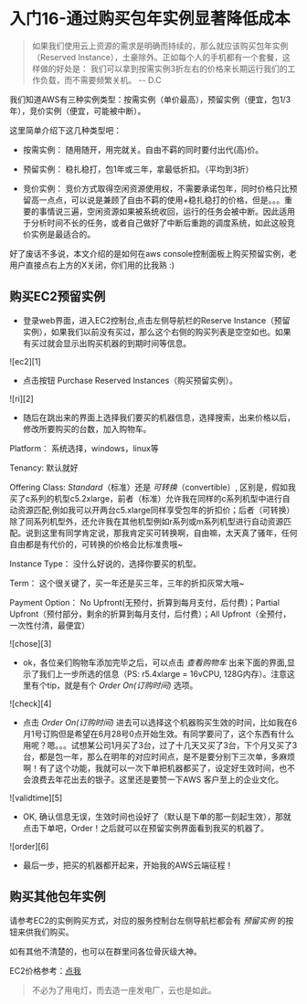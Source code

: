 # 入门16-通过购买包年实例显著降低成本

> 如果我们使用云上资源的需求是明确而持续的，那么就应该购买包年实例（Reserved Instance），土豪除外。正如每个人的手机都有一个套餐，这样做的好处是：
> 我们可以拿到按需实例3折左右的价格来长期运行我们的工作负载，而不需要频繁关机。
> -- D.C

我们知道AWS有三种实例类型：按需实例（单价最高），预留实例（便宜，包1/3年），竞价实例（便宜，可能被中断）。

这里简单介绍下这几种类型吧：

- 按需实例： 随用随开，用完就关。自由不羁的同时要付出代(高)价。

- 预留实例： 稳扎稳打，包1年或三年，拿最低折扣。（平均到3折）

- 竞价实例： 竞价方式取得空闲资源使用权，不需要承诺包年，同时价格只比预留高一点点，可以说是兼顾了自由不羁的使用+稳扎稳打的价格，但是。。。重要的事情说三遍，空闲资源如果被系统收回，运行的任务会被中断。因此适用于分析时间不长的任务，或者自己做好了中断后重跑的调度系统，如此这般竞价实例是最适合的。

好了废话不多说，本文介绍的是如何在aws console控制面板上购买预留实例，老用户直接点右上方的X关闭，你们用的比我熟 :)


## 购买EC2预留实例

- 登录web界面，进入EC2控制台,点击左侧导航栏的Reserve Instance（预留实例），如果我们以前没有买过，那么这个右侧的购买列表是空空如也。如果有买过就会显示出购买机器的到期时间等信息。

![ec2][1]

- 点击按钮 Purchase Reserved Instances（购买预留实例）。

![ri][2]

- 随后在跳出来的界面上选择我们要买的机器信息，选择搜索，出来价格以后，修改所要购买的台数，加入购物车。

Platform： 系统选择，windows，linux等

Tenancy: 默认就好

Offering Class: _Standard_（标准）还是 _可转换_（convertible）, 区别是，假如我买了c系列的机型c5.2xlarge，前者（标准）允许我在同样的c系列机型中进行自动资源匹配,例如我可以开两台c5.xlarge同样享受包年的折扣价；后者（可转换）除了同系列机型外，还允许我在其他机型例如r系列或m系列机型进行自动资源匹配。说到这里有同学肯定说，那我肯定买可转换啊，自由嘛，太天真了骚年，任何自由都是有代价的，可转换的价格会比标准贵哦~

Instance Type： 没什么好说的，选择你要买的机型。

Term： 这个很关键了，买一年还是买三年，三年的折扣灰常大哦~

Payment Option： No Upfront(无预付，折算到每月支付，后付费)；Partial Upfront（预付部分，剩余的折算到每月支付，后付费）；All Upfront（全预付，一次性付清，最便宜）

![chose][3]

- ok，各位亲们购物车添加完毕之后，可以点击 _查看购物车_ 出来下面的界面,显示了我们上一步所选的信息（PS: r5.4xlarge = 16vCPU, 128G内存）。注意这里有个tip，就是有个 _Order On(订购时间)_ 选项。

![check][4]

- 点击 _Order On(订购时间)_ 进去可以选择这个机器购买生效的时间，比如我在6月1号订购但是希望在6月28号0点开始生效。有同学要问了，这个东西有什么用呢？嗯。。。试想某公司1月买了3台，过了十几天又买了3台，下个月又买了3台，都是包一年，那么在明年的对应时间点，是不是要分别下三次单，多麻烦啊！有了这个功能，我就可以一次下单把机器都买了，设定好生效时间，也不会浪费去年花出去的银子。这里还是要赞一下AWS 客户至上的企业文化。

![validtime][5]

- OK, 确认信息无误，生效时间也设好了（默认是下单的那一刻起生效），那就点击下单吧，Order！之后就可以在预留实例界面看到我买的机器了。

![order][6]

- 最后一步，把买的机器都开起来，开始我的AWS云端征程！

## 购买其他包年实例

请参考EC2的实例购买方式，对应的服务控制台左侧导航栏都会有 _预留实例_ 的按钮来供我们购买。

如有其他不清楚的，也可以在群里问各位骨灰级大神。

EC2价格参考：[点我](amazonaws.cn/ec2/pricing/?nc1=h_ls)

> 不必为了用电灯，而去造一座发电厂，云也是如此。

